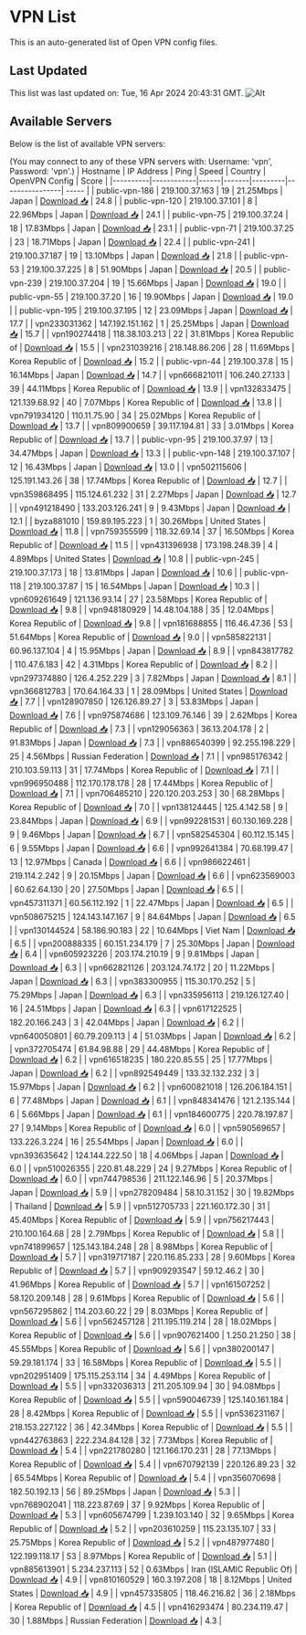 # VPN List

This is an auto-generated list of Open VPN config files.

## Last Updated

This list was last updated on: Tue, 16 Apr 2024 20:43:31 GMT.
![Alt](https://repobeats.axiom.co/api/embed/186b98318ef1479477931607c1ad7d823f12451f.svg "Repobeats analytics image")

## Available Servers

Below is the list of available VPN servers:

(You may connect to any of these VPN servers with: Username: 'vpn', Password: 'vpn'.)
| Hostname | IP Address | Ping | Speed | Country | OpenVPN Config | Score |
|----------|------------|------|-------|---------|----------------| ----- |
| public-vpn-186 | 219.100.37.163 | 19 | 21.25Mbps | Japan | [Download 📥](./configs/server_0_JP.ovpn) | 24.8 |
| public-vpn-120 | 219.100.37.101 | 8 | 22.96Mbps | Japan | [Download 📥](./configs/server_1_JP.ovpn) | 24.1 |
| public-vpn-75 | 219.100.37.24 | 18 | 17.83Mbps | Japan | [Download 📥](./configs/server_2_JP.ovpn) | 23.1 |
| public-vpn-71 | 219.100.37.25 | 23 | 18.71Mbps | Japan | [Download 📥](./configs/server_3_JP.ovpn) | 22.4 |
| public-vpn-241 | 219.100.37.187 | 19 | 13.10Mbps | Japan | [Download 📥](./configs/server_4_JP.ovpn) | 21.8 |
| public-vpn-53 | 219.100.37.225 | 8 | 51.90Mbps | Japan | [Download 📥](./configs/server_5_JP.ovpn) | 20.5 |
| public-vpn-239 | 219.100.37.204 | 19 | 15.66Mbps | Japan | [Download 📥](./configs/server_6_JP.ovpn) | 19.0 |
| public-vpn-55 | 219.100.37.20 | 16 | 19.90Mbps | Japan | [Download 📥](./configs/server_7_JP.ovpn) | 19.0 |
| public-vpn-195 | 219.100.37.195 | 12 | 23.09Mbps | Japan | [Download 📥](./configs/server_8_JP.ovpn) | 17.7 |
| vpn233031362 | 147.192.151.162 | 1 | 25.25Mbps | Japan | [Download 📥](./configs/server_9_JP.ovpn) | 15.7 |
| vpn190274418 | 118.38.103.213 | 22 | 31.81Mbps | Korea Republic of | [Download 📥](./configs/server_10_KR.ovpn) | 15.5 |
| vpn231039216 | 218.148.86.206 | 28 | 11.69Mbps | Korea Republic of | [Download 📥](./configs/server_11_KR.ovpn) | 15.2 |
| public-vpn-44 | 219.100.37.8 | 15 | 16.14Mbps | Japan | [Download 📥](./configs/server_12_JP.ovpn) | 14.7 |
| vpn666821011 | 106.240.27.133 | 39 | 44.11Mbps | Korea Republic of | [Download 📥](./configs/server_13_KR.ovpn) | 13.9 |
| vpn132833475 | 121.139.68.92 | 40 | 7.07Mbps | Korea Republic of | [Download 📥](./configs/server_14_KR.ovpn) | 13.8 |
| vpn791934120 | 110.11.75.90 | 34 | 25.02Mbps | Korea Republic of | [Download 📥](./configs/server_15_KR.ovpn) | 13.7 |
| vpn809900659 | 39.117.194.81 | 33 | 3.01Mbps | Korea Republic of | [Download 📥](./configs/server_16_KR.ovpn) | 13.7 |
| public-vpn-95 | 219.100.37.97 | 13 | 34.47Mbps | Japan | [Download 📥](./configs/server_17_JP.ovpn) | 13.3 |
| public-vpn-148 | 219.100.37.107 | 12 | 16.43Mbps | Japan | [Download 📥](./configs/server_18_JP.ovpn) | 13.0 |
| vpn502115606 | 125.191.143.26 | 38 | 17.74Mbps | Korea Republic of | [Download 📥](./configs/server_19_KR.ovpn) | 12.7 |
| vpn359868495 | 115.124.61.232 | 31 | 2.27Mbps | Japan | [Download 📥](./configs/server_20_JP.ovpn) | 12.7 |
| vpn491218490 | 133.203.126.241 | 9 | 9.43Mbps | Japan | [Download 📥](./configs/server_21_JP.ovpn) | 12.1 |
| byza881010 | 159.89.195.223 | 1 | 30.26Mbps | United States | [Download 📥](./configs/server_22_US.ovpn) | 11.8 |
| vpn759355599 | 118.32.69.14 | 37 | 16.50Mbps | Korea Republic of | [Download 📥](./configs/server_23_KR.ovpn) | 11.5 |
| vpn431396938 | 173.198.248.39 | 4 | 4.89Mbps | United States | [Download 📥](./configs/server_24_US.ovpn) | 10.8 |
| public-vpn-245 | 219.100.37.173 | 18 | 13.81Mbps | Japan | [Download 📥](./configs/server_25_JP.ovpn) | 10.6 |
| public-vpn-118 | 219.100.37.87 | 15 | 16.54Mbps | Japan | [Download 📥](./configs/server_26_JP.ovpn) | 10.3 |
| vpn609261649 | 121.136.93.14 | 27 | 23.58Mbps | Korea Republic of | [Download 📥](./configs/server_27_KR.ovpn) | 9.8 |
| vpn948180929 | 14.48.104.188 | 35 | 12.04Mbps | Korea Republic of | [Download 📥](./configs/server_28_KR.ovpn) | 9.8 |
| vpn181688855 | 116.46.47.36 | 53 | 51.64Mbps | Korea Republic of | [Download 📥](./configs/server_29_KR.ovpn) | 9.0 |
| vpn585822131 | 60.96.137.104 | 4 | 15.95Mbps | Japan | [Download 📥](./configs/server_30_JP.ovpn) | 8.9 |
| vpn843817782 | 110.47.6.183 | 42 | 4.31Mbps | Korea Republic of | [Download 📥](./configs/server_31_KR.ovpn) | 8.2 |
| vpn297374880 | 126.4.252.229 | 3 | 7.82Mbps | Japan | [Download 📥](./configs/server_32_JP.ovpn) | 8.1 |
| vpn366812783 | 170.64.164.33 | 1 | 28.09Mbps | United States | [Download 📥](./configs/server_33_US.ovpn) | 7.7 |
| vpn128907850 | 126.126.89.27 | 3 | 53.83Mbps | Japan | [Download 📥](./configs/server_34_JP.ovpn) | 7.6 |
| vpn975874686 | 123.109.76.146 | 39 | 2.62Mbps | Korea Republic of | [Download 📥](./configs/server_35_KR.ovpn) | 7.3 |
| vpn129056363 | 36.13.204.178 | 2 | 91.83Mbps | Japan | [Download 📥](./configs/server_36_JP.ovpn) | 7.3 |
| vpn886540399 | 92.255.198.229 | 25 | 4.56Mbps | Russian Federation | [Download 📥](./configs/server_37_RU.ovpn) | 7.1 |
| vpn985176342 | 210.103.59.113 | 31 | 17.74Mbps | Korea Republic of | [Download 📥](./configs/server_38_KR.ovpn) | 7.1 |
| vpn996950488 | 112.170.178.178 | 28 | 17.44Mbps | Korea Republic of | [Download 📥](./configs/server_39_KR.ovpn) | 7.1 |
| vpn706485210 | 220.120.203.253 | 30 | 68.28Mbps | Korea Republic of | [Download 📥](./configs/server_40_KR.ovpn) | 7.0 |
| vpn138124445 | 125.4.142.58 | 9 | 23.84Mbps | Japan | [Download 📥](./configs/server_41_JP.ovpn) | 6.9 |
| vpn992281531 | 60.130.169.228 | 9 | 9.46Mbps | Japan | [Download 📥](./configs/server_42_JP.ovpn) | 6.7 |
| vpn582545304 | 60.112.15.145 | 6 | 9.55Mbps | Japan | [Download 📥](./configs/server_43_JP.ovpn) | 6.6 |
| vpn992641384 | 70.68.199.47 | 13 | 12.97Mbps | Canada | [Download 📥](./configs/server_44_CA.ovpn) | 6.6 |
| vpn986622461 | 219.114.2.242 | 9 | 20.15Mbps | Japan | [Download 📥](./configs/server_45_JP.ovpn) | 6.6 |
| vpn623569003 | 60.62.64.130 | 20 | 27.50Mbps | Japan | [Download 📥](./configs/server_46_JP.ovpn) | 6.5 |
| vpn457311371 | 60.56.112.192 | 1 | 22.47Mbps | Japan | [Download 📥](./configs/server_47_JP.ovpn) | 6.5 |
| vpn508675215 | 124.143.147.167 | 9 | 84.64Mbps | Japan | [Download 📥](./configs/server_48_JP.ovpn) | 6.5 |
| vpn130144524 | 58.186.90.183 | 22 | 10.64Mbps | Viet Nam | [Download 📥](./configs/server_49_VN.ovpn) | 6.5 |
| vpn200888335 | 60.151.234.179 | 7 | 25.30Mbps | Japan | [Download 📥](./configs/server_50_JP.ovpn) | 6.4 |
| vpn605923226 | 203.174.210.19 | 9 | 9.81Mbps | Japan | [Download 📥](./configs/server_51_JP.ovpn) | 6.3 |
| vpn662821126 | 203.124.74.172 | 20 | 11.22Mbps | Japan | [Download 📥](./configs/server_52_JP.ovpn) | 6.3 |
| vpn383300955 | 115.30.170.252 | 5 | 75.29Mbps | Japan | [Download 📥](./configs/server_53_JP.ovpn) | 6.3 |
| vpn335956113 | 219.126.127.40 | 16 | 24.51Mbps | Japan | [Download 📥](./configs/server_54_JP.ovpn) | 6.3 |
| vpn617122525 | 182.20.166.243 | 3 | 42.04Mbps | Japan | [Download 📥](./configs/server_55_JP.ovpn) | 6.2 |
| vpn640050801 | 60.79.209.113 | 4 | 51.03Mbps | Japan | [Download 📥](./configs/server_56_JP.ovpn) | 6.2 |
| vpn372705474 | 61.84.98.88 | 29 | 44.48Mbps | Korea Republic of | [Download 📥](./configs/server_57_KR.ovpn) | 6.2 |
| vpn616518235 | 180.220.85.55 | 25 | 17.77Mbps | Japan | [Download 📥](./configs/server_58_JP.ovpn) | 6.2 |
| vpn892549449 | 133.32.132.232 | 3 | 15.97Mbps | Japan | [Download 📥](./configs/server_59_JP.ovpn) | 6.2 |
| vpn600821018 | 126.206.184.151 | 6 | 77.48Mbps | Japan | [Download 📥](./configs/server_60_JP.ovpn) | 6.1 |
| vpn848341476 | 121.2.135.144 | 6 | 5.66Mbps | Japan | [Download 📥](./configs/server_61_JP.ovpn) | 6.1 |
| vpn184600775 | 220.78.197.87 | 27 | 9.14Mbps | Korea Republic of | [Download 📥](./configs/server_62_KR.ovpn) | 6.0 |
| vpn590569657 | 133.226.3.224 | 16 | 25.54Mbps | Japan | [Download 📥](./configs/server_63_JP.ovpn) | 6.0 |
| vpn393635642 | 124.144.222.50 | 18 | 4.06Mbps | Japan | [Download 📥](./configs/server_64_JP.ovpn) | 6.0 |
| vpn510026355 | 220.81.48.229 | 24 | 9.27Mbps | Korea Republic of | [Download 📥](./configs/server_65_KR.ovpn) | 6.0 |
| vpn744798536 | 211.122.146.96 | 5 | 20.37Mbps | Japan | [Download 📥](./configs/server_66_JP.ovpn) | 5.9 |
| vpn278209484 | 58.10.31.152 | 30 | 19.82Mbps | Thailand | [Download 📥](./configs/server_67_TH.ovpn) | 5.9 |
| vpn512705733 | 221.160.172.30 | 31 | 45.40Mbps | Korea Republic of | [Download 📥](./configs/server_68_KR.ovpn) | 5.9 |
| vpn756217443 | 210.100.164.68 | 28 | 2.79Mbps | Korea Republic of | [Download 📥](./configs/server_69_KR.ovpn) | 5.8 |
| vpn741899657 | 125.143.184.248 | 28 | 8.98Mbps | Korea Republic of | [Download 📥](./configs/server_70_KR.ovpn) | 5.7 |
| vpn319717187 | 220.116.85.233 | 28 | 9.60Mbps | Korea Republic of | [Download 📥](./configs/server_71_KR.ovpn) | 5.7 |
| vpn909293547 | 59.12.46.2 | 30 | 41.96Mbps | Korea Republic of | [Download 📥](./configs/server_72_KR.ovpn) | 5.7 |
| vpn161507252 | 58.120.209.148 | 28 | 9.61Mbps | Korea Republic of | [Download 📥](./configs/server_73_KR.ovpn) | 5.6 |
| vpn567295862 | 114.203.60.22 | 29 | 8.03Mbps | Korea Republic of | [Download 📥](./configs/server_74_KR.ovpn) | 5.6 |
| vpn562457128 | 211.195.119.214 | 28 | 18.02Mbps | Korea Republic of | [Download 📥](./configs/server_75_KR.ovpn) | 5.6 |
| vpn907621400 | 1.250.21.250 | 38 | 45.55Mbps | Korea Republic of | [Download 📥](./configs/server_76_KR.ovpn) | 5.6 |
| vpn380200147 | 59.29.181.174 | 33 | 16.58Mbps | Korea Republic of | [Download 📥](./configs/server_77_KR.ovpn) | 5.5 |
| vpn202951409 | 175.115.253.114 | 34 | 4.49Mbps | Korea Republic of | [Download 📥](./configs/server_78_KR.ovpn) | 5.5 |
| vpn332036313 | 211.205.109.94 | 30 | 94.08Mbps | Korea Republic of | [Download 📥](./configs/server_79_KR.ovpn) | 5.5 |
| vpn590046739 | 125.140.161.184 | 28 | 8.42Mbps | Korea Republic of | [Download 📥](./configs/server_80_KR.ovpn) | 5.5 |
| vpn536231167 | 218.153.227.122 | 36 | 42.34Mbps | Korea Republic of | [Download 📥](./configs/server_81_KR.ovpn) | 5.5 |
| vpn442763863 | 222.234.84.128 | 32 | 7.73Mbps | Korea Republic of | [Download 📥](./configs/server_82_KR.ovpn) | 5.4 |
| vpn221780280 | 121.166.170.231 | 28 | 77.13Mbps | Korea Republic of | [Download 📥](./configs/server_83_KR.ovpn) | 5.4 |
| vpn670792139 | 220.126.89.23 | 32 | 65.54Mbps | Korea Republic of | [Download 📥](./configs/server_84_KR.ovpn) | 5.4 |
| vpn356070698 | 182.50.192.13 | 56 | 89.25Mbps | Japan | [Download 📥](./configs/server_85_JP.ovpn) | 5.3 |
| vpn768902041 | 118.223.87.69 | 37 | 9.92Mbps | Korea Republic of | [Download 📥](./configs/server_86_KR.ovpn) | 5.3 |
| vpn605674799 | 1.239.103.140 | 32 | 9.65Mbps | Korea Republic of | [Download 📥](./configs/server_87_KR.ovpn) | 5.2 |
| vpn203610259 | 115.23.135.107 | 33 | 25.75Mbps | Korea Republic of | [Download 📥](./configs/server_88_KR.ovpn) | 5.2 |
| vpn487977480 | 122.199.118.17 | 53 | 8.97Mbps | Korea Republic of | [Download 📥](./configs/server_89_KR.ovpn) | 5.1 |
| vpn885613901 | 5.234.237.113 | 52 | 0.63Mbps | Iran (ISLAMIC Republic Of) | [Download 📥](./configs/server_90_IR.ovpn) | 4.9 |
| vpn810160529 | 160.3.197.208 | 18 | 8.12Mbps | United States | [Download 📥](./configs/server_91_US.ovpn) | 4.9 |
| vpn457335805 | 118.46.216.82 | 36 | 2.18Mbps | Korea Republic of | [Download 📥](./configs/server_92_KR.ovpn) | 4.5 |
| vpn416293474 | 80.234.119.47 | 30 | 1.88Mbps | Russian Federation | [Download 📥](./configs/server_93_RU.ovpn) | 4.3 |
